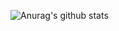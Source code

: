 ![Anurag's github stats](https://github-readme-stats.vercel.app/api?username=KyubumShin&show_icons=true&theme=tokyonight)